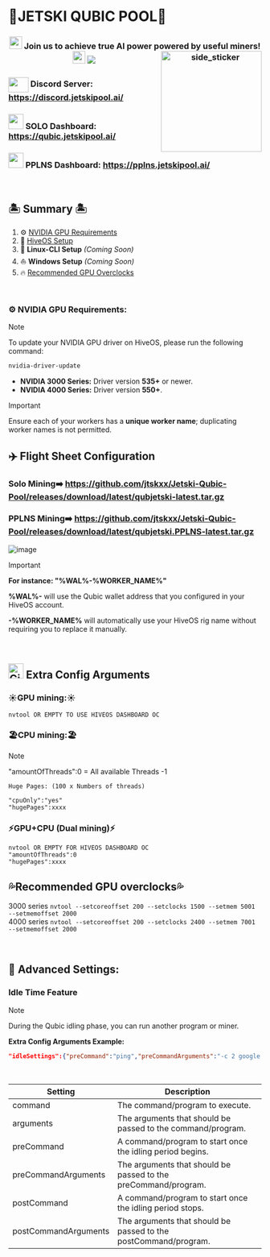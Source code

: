 # 🌊JETSKI QUBIC POOL🌊

<div align="center">
<h3> <picture> <img src = "https://discords.com/_next/image?url=https%3A%2F%2Fcdn.discordapp.com%2Femojis%2F983705077590130719.gif%3Fv%3D1&w=64&q=75" width = 25px>  </picture> Join us to achieve true AI power powered by useful miners! <img src = "https://discords.com/_next/image?url=https%3A%2F%2Fcdn.discordapp.com%2Femojis%2F983705077590130719.gif%3Fv%3D1&w=64&q=75" width = 25px
	<!--horizontal divider(gradiant)-->
	
<img src="https://user-images.githubusercontent.com/73097560/115834477-dbab4500-a447-11eb-908a-139a6edaec5c.gif">
	<img align="right" width=200px height=200px alt="side_sticker" src="https://media.giphy.com/media/TEnXkcsHrP4YedChhA/giphy.gif" />
</div>

### <a target="blank"><img align="center" src="https://raw.githubusercontent.com/rahuldkjain/github-profile-readme-generator/master/src/images/icons/Social/discord.svg" height="30" width="40" /></a> Discord Server: https://discord.jetskipool.ai/


### <picture> <img src = "https://github.com/7oSkaaa/7oSkaaa/blob/main/Images/Statistics.gif?raw=true" width = 30px>  </picture> SOLO Dashboard: https://qubic.jetskipool.ai/
### <picture> <img src = "https://github.com/7oSkaaa/7oSkaaa/blob/main/Images/Statistics.gif?raw=true" width = 30px>  </picture> PPLNS Dashboard: https://pplns.jetskipool.ai/



<br/>

## 🏝️ Summary 🏝️

1. ⚙️ [NVIDIA GPU Requirements](#%EF%B8%8F-nvidia-gpu-requirements)  
2. 🌴 [HiveOS Setup](#%EF%B8%8F-flight-sheet-configuration)  
3. 🌊 **Linux-CLI Setup** *(Coming Soon)*  
4. ⛵️ **Windows Setup** *(Coming Soon)*  
5. 🔥 [Recommended GPU Overclocks](#recommended-gpu-overclocks)  

<br/>

### **⚙️ NVIDIA GPU Requirements:**
> [!NOTE]
> To update your NVIDIA GPU driver on HiveOS, please run the following command:
```sh
nvidia-driver-update
```
- **NVIDIA 3000 Series:** Driver version **535+** or newer.
- **NVIDIA 4000 Series:** Driver version **550+**.


> [!IMPORTANT]
> Ensure each of your workers has a **unique worker name**; duplicating worker names is not permitted.


## ✈️ Flight Sheet Configuration

### Solo Mining➡️ https://github.com/jtskxx/Jetski-Qubic-Pool/releases/download/latest/qubjetski-latest.tar.gz
### PPLNS Mining➡️ https://github.com/jtskxx/Jetski-Qubic-Pool/releases/download/latest/qubjetski.PPLNS-latest.tar.gz
![image](https://github.com/user-attachments/assets/ca0c3dfa-57d1-4df0-b38f-3f1ecbb0a454)


> [!IMPORTANT]
> **For instance: "%WAL%-%WORKER_NAME%"**
>
> **%WAL%-** will use the Qubic wallet address that you configured in your HiveOS account.
>
> **-%WORKER_NAME%** will automatically use your HiveOS rig name without requiring you to replace it manually.

<br>

##  <img src="https://media.giphy.com/media/W5eoZHPpUx9sapR0eu/giphy.gif" width="30px" alt="Git"/>&nbsp;<b>Extra Config Arguments</b></p>

### ☀️GPU mining:☀️ ###
```
nvtool OR EMPTY TO USE HIVEOS DASHBOARD OC
```

### 🏖️CPU mining:🏖️ ###
> [!NOTE]
> "amountOfThreads":0 = All available Threads -1
>

`Huge Pages: (100 x Numbers of threads)`
```
"cpuOnly":"yes"
"hugePages":xxxx
```
### ⚡GPU+CPU (Dual mining)⚡ ###
```
nvtool OR EMPTY FOR HIVEOS DASHBOARD OC
"amountOfThreads":0
"hugePages":xxxx
```
## 💦Recommended GPU overclocks💦

3000 series ```nvtool --setcoreoffset 200 --setclocks 1500 --setmem 5001 --setmemoffset 2000```  
4000 series ```nvtool --setcoreoffset 200 --setclocks 2400 --setmem 7001 --setmemoffset 2000``` 

<br>

## 🧪 Advanced Settings:
### Idle Time Feature
> [!NOTE]
> During the Qubic idling phase, you can run another program or miner.

**Extra Config Arguments Example:**
```json
"idleSettings":{"preCommand":"ping","preCommandArguments":"-c 2 google.com","command":"ping","arguments":"google.com","postCommand":"ping","postCommandArguments":"-c 2 google.com"}
```
<br>

|  Setting 		|  Description 	|
|---	|---	|
|  command 	|  The command/program to execute.	|
|  arguments 	|  The arguments that should be passed to the command/program.	|
|  preCommand 	|  A command/program to start once the idling period begins.	|
|  preCommandArguments 	|  The arguments that should be passed to the preCommand/program.	|
|  postCommand 	|  A command/program to start once the idling period stops.	|
|  postCommandArguments 	|  The arguments that should be passed to the postCommand/program.	|
